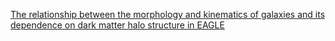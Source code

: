 [The relationship between the morphology and kinematics of galaxies and its dependence on dark matter halo structure in EAGLE](https://arxiv.org/pdf/1811.01954.pdf)
